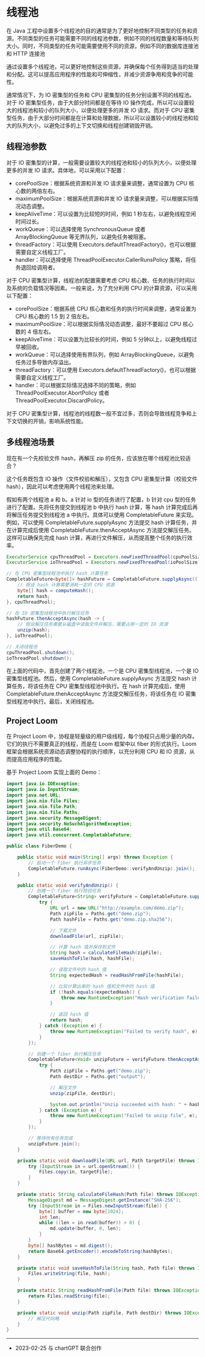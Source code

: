 # 线程池

在 Java 工程中设置多个线程池的目的通常是为了更好地控制不同类型的任务和资源。不同类型的任务可能需要不同的线程池参数，例如不同的线程数量和等待队列大小。同时，不同类型的任务可能需要使用不同的资源，例如不同的数据库连接池和 HTTP 连接池

通过设置多个线程池，可以更好地控制这些资源，并确保每个任务得到适当的处理和分配。这可以提高应用程序的性能和可伸缩性，并减少资源争用和竞争的可能性。

通常情况下，为 IO 密集型的任务和 CPU 密集型的任务分别设置不同的线程池。对于 IO 密集型任务，由于大部分时间都是在等待 IO 操作完成，所以可以设置较大的线程池和较小的队列大小，以便处理更多的并发 IO 请求。而对于 CPU 密集型任务，由于大部分时间都是在计算和处理数据，所以可以设置较小的线程池和较大的队列大小，以避免过多的上下文切换和线程创建销毁开销。

## 线程池参数

对于 IO 密集型的计算，一般需要设置较大的线程池和较小的队列大小，以便处理更多的并发 IO 请求。具体地，可以采用以下配置：

- corePoolSize：根据系统资源和并发 IO 请求量来调整，通常设置为 CPU 核心数的两倍左右。
- maximumPoolSize：根据系统资源和并发 IO 请求量来调整，可以根据实际情况动态调整。
- keepAliveTime：可以设置为比较短的时间，例如 1 秒左右，以避免线程空闲时间过长。
- workQueue：可以选择使用 SynchronousQueue 或者 ArrayBlockingQueue 等无界队列，以避免任务被阻塞。
- threadFactory：可以使用 Executors.defaultThreadFactory()，也可以根据需要自定义线程工厂。
- handler：可以选择使用 ThreadPoolExecutor.CallerRunsPolicy 策略，将任务退回给调用者。

对于 CPU 密集型计算，线程池的配置需要考虑 CPU 核心数、任务的执行时间以及系统的负载情况等因素。一般来说，为了充分利用 CPU 的计算资源，可以采用以下配置：

- corePoolSize：根据系统 CPU 核心数和任务的执行时间来调整，通常设置为 CPU 核心数的 1.5 到 2 倍左右。
- maximumPoolSize：可以根据实际情况动态调整，最好不要超过 CPU 核心数的 4 倍左右。
- keepAliveTime：可以设置为比较长的时间，例如 5 分钟以上，以避免线程过早被回收。
- workQueue：可以选择使用有界队列，例如 ArrayBlockingQueue，以避免任务过多导致内存溢出。
- threadFactory：可以使用 Executors.defaultThreadFactory()，也可以根据需要自定义线程工厂。
- handler：可以根据实际情况选择不同的策略，例如 ThreadPoolExecutor.AbortPolicy 或者 ThreadPoolExecutor.DiscardPolicy。

对于 CPU 密集型计算，线程池的线程数一般不宜过多，否则会导致线程竞争和上下文切换的开销，影响系统性能。

## 多线程池场景

现在有一个先校验文件 hash，再解压 zip 的任务，应该放在哪个线程池比较适合？

这个任务既包含 IO 操作（文件校验和解压），又包含 CPU 密集型计算（校验文件 hash），因此可以考虑使用两个线程池来处理。

假如有两个线程池 a 和 b。a 针对 io 型的任务进行了配置，b 针对 cpu 型的任务进行了配置。先将任务提交到线程池 b 中执行 hash 计算，等 hash 计算完成后再将解压任务提交到线程池 a 中执行。具体可以使用 CompletableFuture 来实现。例如，可以使用 CompletableFuture.supplyAsync 方法提交 hash 计算任务，并在计算完成后使用 CompletableFuture.thenAcceptAsync 方法提交解压任务。这样可以确保先完成 hash 计算，再进行文件解压，从而提高整个任务的执行效率。

```java
ExecutorService cpuThreadPool = Executors.newFixedThreadPool(cpuPoolSize);
ExecutorService ioThreadPool = Executors.newFixedThreadPool(ioPoolSize);

// 在 CPU 密集型线程池中执行 hash 计算任务
CompletableFuture<byte[]> hashFuture = CompletableFuture.supplyAsync(() -> {
    // 假设 hash 计算需要消耗一定的 CPU 资源
    byte[] hash = computeHash();
    return hash;
}, cpuThreadPool);

// 在 IO 密集型线程池中执行解压任务
hashFuture.thenAcceptAsync(hash -> {
    // 假设解压任务需要从磁盘中读取文件并解压，需要占用一定的 IO 资源
    unzip(hash);
}, ioThreadPool);

// 关闭线程池
cpuThreadPool.shutdown();
ioThreadPool.shutdown();
```

在上面的代码中，首先创建了两个线程池，一个是 CPU 密集型线程池，一个是 IO 密集型线程池。然后，使用 CompletableFuture.supplyAsync 方法提交 hash 计算任务，将该任务在 CPU 密集型线程池中执行。在 hash 计算完成后，使用 CompletableFuture.thenAcceptAsync 方法提交解压任务，将该任务在 IO 密集型线程池中执行。最后，关闭线程池。

## Project Loom

在 Project Loom 中，协程是轻量级的用户级线程，每个协程只占用少量的内存。它们的执行不需要真正的线程，而是在 Loom 框架中以 fiber 的形式执行。Loom 框架会根据系统资源动态调整协程的执行顺序，以充分利用 CPU 和 IO 资源，从而提高应用程序的性能。

基于 Project Loom 实现上面的 Demo：

```java
import java.io.IOException;
import java.io.InputStream;
import java.net.URL;
import java.nio.file.Files;
import java.nio.file.Path;
import java.nio.file.Paths;
import java.security.MessageDigest;
import java.security.NoSuchAlgorithmException;
import java.util.Base64;
import java.util.concurrent.CompletableFuture;

public class FiberDemo {

    public static void main(String[] args) throws Exception {
        // 启动一个 fiber 执行异步任务
        CompletableFuture.runAsync(FiberDemo::verifyAndUnzip).join();
    }

    public static void verifyAndUnzip() {
        // 创建一个 fiber 执行校验任务
        CompletableFuture<String> verifyFuture = CompletableFuture.supplyAsync(() -> {
            try {
                URL url = new URL("http://example.com/demo.zip");
                Path zipFile = Paths.get("demo.zip");
                Path hashFile = Paths.get("demo.zip.sha256");

                // 下载文件
                downloadFile(url, zipFile);

                // 计算 hash 值并保存到文件
                String hash = calculateFileHash(zipFile);
                saveHashToFile(hash, hashFile);

                // 读取文件中的 hash 值
                String expectedHash = readHashFromFile(hashFile);

                // 比较计算出来的 hash 值和文件中的 hash 值
                if (!hash.equals(expectedHash)) {
                    throw new RuntimeException("Hash verification failed");
                }

                // 返回 hash 值
                return hash;
            } catch (Exception e) {
                throw new RuntimeException("Failed to verify hash", e);
            }
        });

        // 创建一个 fiber 执行解压任务
        CompletableFuture<Void> unzipFuture = verifyFuture.thenAcceptAsync((hash) -> {
            try {
                Path zipFile = Paths.get("demo.zip");
                Path destDir = Paths.get("output");

                // 解压文件
                unzip(zipFile, destDir);

                System.out.println("Unzip succeeded with hash: " + hash);
            } catch (Exception e) {
                throw new RuntimeException("Failed to unzip file", e);
            }
        });

        // 等待所有任务完成
        unzipFuture.join();
    }

    private static void downloadFile(URL url, Path targetFile) throws IOException {
        try (InputStream in = url.openStream()) {
            Files.copy(in, targetFile);
        }
    }

    private static String calculateFileHash(Path file) throws IOException, NoSuchAlgorithmException {
        MessageDigest md = MessageDigest.getInstance("SHA-256");
        try (InputStream in = Files.newInputStream(file)) {
            byte[] buffer = new byte[1024];
            int len;
            while ((len = in.read(buffer)) > 0) {
                md.update(buffer, 0, len);
            }
        }
        byte[] hashBytes = md.digest();
        return Base64.getEncoder().encodeToString(hashBytes);
    }

    private static void saveHashToFile(String hash, Path file) throws IOException {
        Files.writeString(file, hash);
    }

    private static String readHashFromFile(Path file) throws IOException {
        return Files.readString(file);
    }

    private static void unzip(Path zipFile, Path destDir) throws IOException {
        // 解压代码略
    }
}
```

---

- 2023-02-25 与 chartGPT 联合创作
